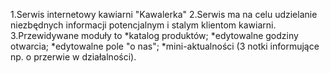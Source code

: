 1.Serwis internetowy kawiarni "Kawalerka"
2.Serwis ma na celu udzielanie niezbędnych informacji potencjalnym i stalym klientom kawiarni.
3.Przewidywane moduły to
*katalog produktów;
*edytowalne godziny otwarcia;
*edytowalne pole "o nas";
*mini-aktualności (3 notki informujące np. o przerwie w działalności).